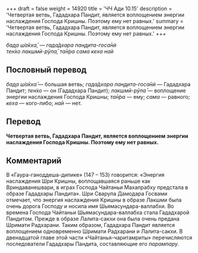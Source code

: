 +++
draft = false
weight = 14920
title = 'ЧЧ Ади 10.15'
description = 'Четвертая ветвь, Гададхара Пандит, является воплощением энергии наслаждения Господа Кришны. Поэтому ему нет равных.'
summary = 'Четвертая ветвь, Гададхара Пандит, является воплощением энергии наслаждения Господа Кришны. Поэтому ему нет равных.'
+++

_бад̣а ш́а̄кха̄, — гада̄дхара пан̣д̣ита-госа̄н̃и  
тен̇хо лакшмӣ-рӯпа̄, та̄н̇ра сама кеха на̄и_

## Пословный перевод

_бад̣а_ _ш́а̄кха̄_ — большая ветвь; _гада̄дхара_ _пан̣д̣ита_\-_госа̄н̃и_ — Гададхара Пандит; _тен̇хо_ — он (Гададхара Пандит); _лакшмӣ_\-_рӯпа̄_ — воплощение энергии наслаждения Господа Кришны; _та̄н̇ра_ — ему; _сама_ — равного; _кеха_ — кого-либо; _на̄и_ — нет.

## Перевод

**Четвертая ветвь, Гададхара Пандит, является воплощением энергии наслаждения Господа Кришны. Поэтому ему нет равных.**

## Комментарий

В «Гаура-ганоддеша-дипике» (147 – 153) говорится: «Энергия наслаждения Шри Кришны, воплощавшаяся раньше как Вриндаванешвари, в играх Господа Чайтаньи Махапрабху предстала в образе Гададхары Пандита». Шри Сварупа Дамодара Госвами отмечает, что энергия наслаждения Кришны в образе Лакшми была очень дорога Господу и носила имя Шьямасундара-валлабхи. Во времена Господа Чайтаньи Шьямасундара-валлабха стала Гададхарой Пандитом. Прежде в образе Лалита-сакхи она была очень предана Шримати Радхарани. Таким образом, Гададхара Пандит является воплощением одновременно Шримати Радхарани и Лалита-сакхи. В двенадцатой главе этой части «Чайтанья-чаритамриты» перечисляются последователи Гададхары Пандита, составляющие его _парампару._
